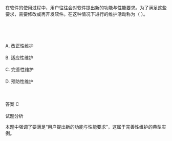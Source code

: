 <div class="detail lh2">在软件的使用过程中，用户往往会对软件提出新的功能与性能要求。为了满足这些要求，需要修改或再开发软件。在这种情况下进行的维护活动称为（  ）。<p><br/></p><br/><br/>A. 改正性维护<br/><br/>B. 适应性维护<br/><br/>C. 完善性维护<br/><br/>D. 预防性维护<br/><br/><br/><br/>答案 C<br/><br/>试题分析<br/><p>本题中强调了要满足“用户提出新的功能与性能要求”，这属于完善性维护的典型实例。</p><p><br/></p></div>
